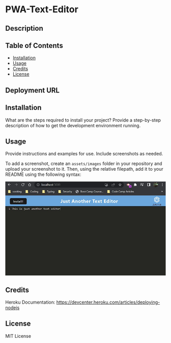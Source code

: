 # PWA-Text-Editor

## Description



## Table of Contents

- [Installation](#installation)
- [Usage](#usage)
- [Credits](#credits)
- [License](#license)

## Deployment URL



## Installation

What are the steps required to install your project? Provide a step-by-step description of how to get the development environment running.

## Usage

Provide instructions and examples for use. Include screenshots as needed.

To add a screenshot, create an `assets/images` folder in your repository and upload your screenshot to it. Then, using the relative filepath, add it to your README using the following syntax:

![Screenshot of editor](assets/EditorScreenShot.jpg)

## Credits
Heroku Documentation:
https://devcenter.heroku.com/articles/deploying-nodejs



## License

MIT License